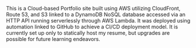This is a Cloud-based Portfolio site built using AWS utilizing CloudFront, Route 53, and S3 linked to a DynamoDB NoSQL database accessed via an HTTP API running serverlessly through AWS Lambda. It was deployed using automation linked to GitHub to achieve a CI/CD deployment model. It is currently set up only to statically host my resume, but upgrades are possible for future learning endeavors.
